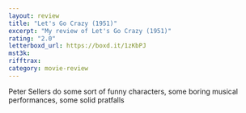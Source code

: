 ```yaml
---
layout: review
title: "Let's Go Crazy (1951)"
excerpt: "My review of Let's Go Crazy (1951)"
rating: "2.0"
letterboxd_url: https://boxd.it/1zKbPJ
mst3k:
rifftrax:
category: movie-review
---
```


Peter Sellers do some sort of funny characters, some boring musical performances, some solid pratfalls
